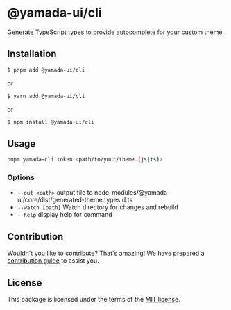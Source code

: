 # @yamada-ui/cli

Generate TypeScript types to provide autocomplete for your custom theme.

## Installation

```sh
$ pnpm add @yamada-ui/cli
```

or

```sh
$ yarn add @yamada-ui/cli
```

or

```sh
$ npm install @yamada-ui/cli
```

## Usage

```sh
pnpm yamada-cli token <path/to/your/theme.(js|ts)>
```

### Options

- `--out <path>` output file to node_modules/@yamada-ui/core/dist/generated-theme.types.d.ts
- `--watch [path]` Watch directory for changes and rebuild
- `--help` display help for command

## Contribution

Wouldn't you like to contribute? That's amazing! We have prepared a [contribution guide](https://github.com/hirotomoyamada/yamada-ui/blob/main/CONTRIBUTING.md) to assist you.

## License

This package is licensed under the terms of the
[MIT license](https://github.com/hirotomoyamada/yamada-ui/blob/main/LICENSE).
